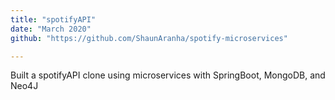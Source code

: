 ```yaml
---
title: "spotifyAPI"
date: "March 2020"
github: "https://github.com/ShaunAranha/spotify-microservices"

---
```


Built a spotifyAPI clone using microservices with SpringBoot, MongoDB, and Neo4J